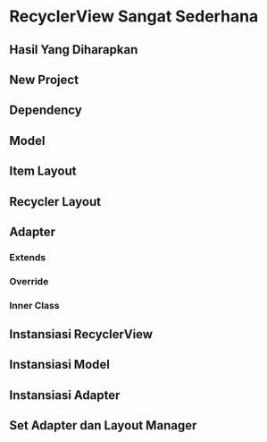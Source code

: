 # RecyclerView Sangat Sederhana

## Hasil Yang Diharapkan

## New Project

## Dependency

## Model

## Item Layout

## Recycler Layout

## Adapter

### Extends

### Override

### Inner Class

## Instansiasi RecyclerView

## Instansiasi Model

## Instansiasi Adapter

## Set Adapter dan Layout Manager
